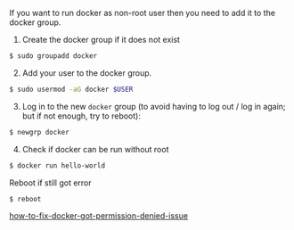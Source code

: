 If you want to run docker as non-root user then you need to add it to the docker group.

1. Create the docker group if it does not exist

```bash
$ sudo groupadd docker
```

2. Add your user to the docker group.

```bash
$ sudo usermod -aG docker $USER
```

3. Log in to the new `docker` group (to avoid having to log out / log in again; but if not enough, try to reboot):

```bash
$ newgrp docker
```

4. Check if docker can be run without root

```bash
$ docker run hello-world
```

Reboot if still got error

```bash
$ reboot
```

[how-to-fix-docker-got-permission-denied-issue](https://stackoverflow.com/questions/48957195/how-to-fix-docker-got-permission-denied-issue)